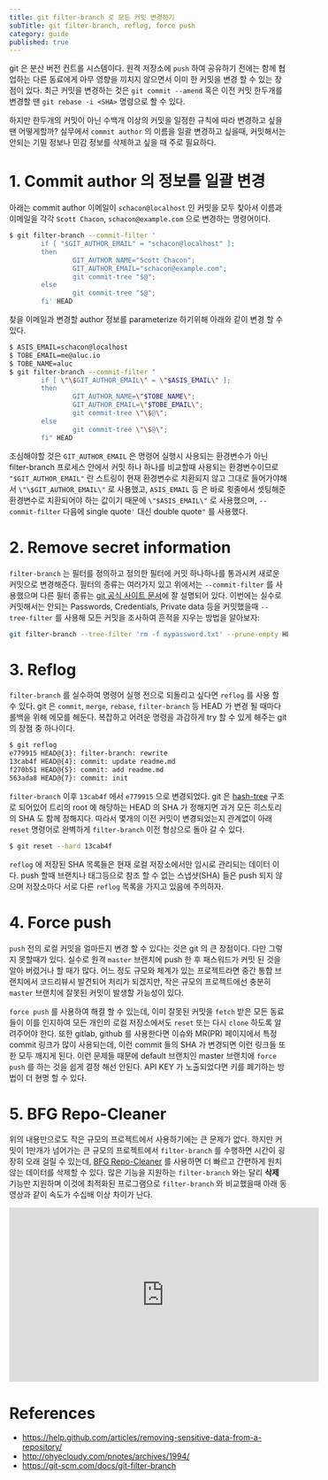 ```yaml
---
title: git filter-branch 로 모든 커밋 변경하기
subTitle: git filter-branch, reflog, force push
category: guide
published: true
---
```


git 은 분산 버전 컨트롤 시스템이다. 원격 저장소에 `push` 하여 공유하기 전에는
함께 협업하는 다른 동료에게 아무 영향을 끼치지 않으면서 이미 한 커밋을 변경 할
수 있는 장점이 있다.  최근 커밋을 변경하는 것은 `git commit --amend` 혹은 이전
커밋 한두개를 변경할 땐 `git rebase -i <SHA>` 명령으로 할 수 있다.

하지만 한두개의 커밋이 아닌 수백개 이상의 커밋을 일정한 규칙에 따라 변경하고
싶을땐 어떻게할까? 실무에서 `commit author` 의 이름을 일괄 변경하고 싶을때,
커밋해서는 안되는 기밀 정보나 민감 정보를 삭제하고 싶을 때 주로 필요하다.

# 1. Commit author 의 정보를 일괄 변경
아래는 commit author 이메일이 `schacon@localhost` 인 커밋을 모두 찾아서 이름과
이메일을 각각 `Scott Chacon`, `schacon@example.com` 으로 변경하는 명령어이다.

```sh
$ git filter-branch --commit-filter '
        if [ "$GIT_AUTHOR_EMAIL" = "schacon@localhost" ];
        then
                GIT_AUTHOR_NAME="Scott Chacon";
                GIT_AUTHOR_EMAIL="schacon@example.com";
                git commit-tree "$@";
        else
                git commit-tree "$@";
        fi' HEAD
```

찾을 이메일과 변경할 author 정보를 parameterize 하기위해 아래와 같이 변경 할 수
있다.
```sh
$ ASIS_EMAIL=schacon@localhost
$ TOBE_EMAIL=me@aluc.io
$ TOBE_NAME=aluc
$ git filter-branch --commit-filter "
        if [ \"\$GIT_AUTHOR_EMAIL\" = \"$ASIS_EMAIL\" ];
        then
                GIT_AUTHOR_NAME=\"$TOBE_NAME\";
                GIT_AUTHOR_EMAIL=\"$TOBE_EMAIL\";
                git commit-tree \"\$@\";
        else
                git commit-tree \"\$@\";
        fi" HEAD
```

조심해야할 것은 `GIT_AUTHOR_EMAIL` 은 명령어 실행시 사용되는 환경변수가 아닌
filter-branch 프로세스 안에서 커밋 하나 하나를 비교할때 사용되는 환경변수이므로
`"$GIT_AUTHOR_EMAIL"` 란 스트링이 현재 환경변수로 치환되지 않고 그대로
들어가야해서 `\"\$GIT_AUTHOR_EMAIL\"` 로 사용했고, `ASIS_EMAIL` 등 은 바로
윗줄에서 셋팅해준 환경변수로 치환되어야 하는 값이기 때문에 `\"$ASIS_EMAIL\"` 로
사용했으며, `--commit-filter` 다음에 single quote`'` 대신 double quote`"` 를 사용했다.

# 2. Remove secret information
`filter-branch` 는 필터를 정의하고 정의한 필터에 커밋 하나하나를 통과시켜 새로운
커밋으로 변경해준다. 필터의 종류는 여러가지 있고 위에서는 `--commit-filter` 를
사용했으며 다른 필터 종류는 [git 공식 사이트 문서][official_guide]에 잘 설명되어
있다. 이번에는 실수로 커밋해서는 안되는 Passwords, Credentials, Private data
등을 커밋했을때 `--tree-filter` 를 사용해 모든 커밋을 조사하여 흔적을 지우는
방법을 알아보자:

```sh
git filter-branch --tree-filter 'rm -f mypassword.txt' --prune-empty HEAD
```

# 3. Reflog
`filter-branch` 를 실수하여 명령어 실행 전으로 되돌리고 싶다면 `reflog` 를 사용
할 수 있다. git 은 `commit`, `merge`, `rebase`, `filter-branch` 등 HEAD 가 변경
될 때마다 롤백을 위해 메모를 해둔다.  복잡하고 어려운 명령을 과감하게 try 할 수
있게 해주는 git 의 장점 중 하나이다.

```sh
$ git reflog
e779915 HEAD@{3}: filter-branch: rewrite
13cab4f HEAD@{4}: commit: update readme.md
f270b51 HEAD@{5}: commit: add readme.md
563ada8 HEAD@{7}: commit: init
```

`filter-branch` 이후 `13cab4f` 에서 `e779915` 으로 변경되었다. git 은
[hash-tree][hashtree] 구조로 되어있어 트리의 root 에 해당하는 HEAD 의 SHA 가
정해지면 과거 모든 히스토리의 SHA 도 함께 정해지다. 따라서 몇개의 이전 커밋이
변경되었는지 관계없이 아래 `reset` 명령어로 완벽하게 `filter-branch` 이전
형상으로 돌아 갈 수 있다.

```sh
$ git reset --hard 13cab4f
```

`reflog` 에 저장된 SHA 목록들은 현재 로컬 저장소에서만 임시로 관리되는 데이터
이다. push 할때 브랜치나 태그등으로 참조 할 수 없는 스냅샷(SHA) 들은 push
되지 않으며 저장소마다 서로 다른 `reflog` 목록을 가지고 있음에 주의하자.

# 4. Force push
`push` 전의 로컬 커밋을 얼마든지 변경 할 수 있다는 것은 git 의 큰 장점이다.
다만 그렇지 못할때가 있다. 실수로 원격 `master` 브랜치에 push 한 후 패스워드가
커밋 된 것을 알아 버렸거나 할 때가 많다. 어느 정도 규모와 체계가 있는
프로젝트라면 중간 통합 브랜치에서 코드리뷰시 발견되어 처리가 되겠지만, 작은
규모의 프로젝트에선 충분히 `master` 브랜치에 잘못된 커밋이 발생할 가능성이 있다.

`force push` 를 사용하여 해결 할 수 있는데, 이미 잘못된 커밋을 `fetch` 받은 모든
동료들이 이를 인지하여 모든 개인의 로컬 저장소에서도 `reset` 또는 다시 `clone`
하도록 알려주어야 한다. 또한 gitlab, github 를 사용한다면 이슈와 MR(PR)
페이지에서 특정 commit 링크가 많이 사용되는데, 이런 commit 들의 SHA 가 변경되면
이런 링크들 또한 모두 깨지게 된다. 이런 문제들 때문에 default 브랜치인 master
브랜치에 `force push` 를 하는 것을 쉽게 결정 해선 안된다. API KEY 가
노출되었다면 키를 폐기하는 방법이 더 현명 할 수 있다.

# 5. BFG Repo-Cleaner
위의 내용만으로도 작은 규모의 프로젝트에서 사용하기에는 큰 문제가 없다. 하지만
커밋이 1만개가 넘어가는 큰 규모의 프로젝트에서 `filter-branch` 를 수행하면
시간이 굉장히 오래 걸릴 수 있는데, [BFG Repo-Cleaner][bfg] 를 사용하면 더 빠르고
간편하게 원치않는 데이터를 삭제할 수 있다. 많은 기능을 지원하는 `filter-branch`
와는 달리 **삭제** 기능만 지원하며 이것에 최적화된 프로그램으로 `filter-branch`
와 비교했을때 아래 동영상과 같이 속도가 수십배 이상 차이가 난다.

<iframe width="560" height="315" src="https://www.youtube.com/embed/Ir4IHzPhJuI" frameborder="0" allow="autoplay; encrypted-media" allowfullscreen></iframe>

# References
- https://help.github.com/articles/removing-sensitive-data-from-a-repository/
- http://ohyecloudy.com/pnotes/archives/1994/
- https://git-scm.com/docs/git-filter-branch


[bfg]: https://rtyley.github.io/bfg-repo-cleaner/
[official_guide]: https://git-scm.com/docs/git-filter-branch
[hashtree]: https://ko.wikipedia.org/wiki/해시_트리
